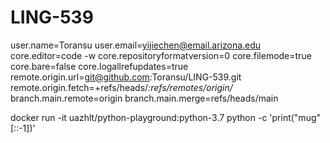 # LING-539
user.name=Toransu
user.email=yijiechen@email.arizona.edu
core.editor=code -w
core.repositoryformatversion=0
core.filemode=true
core.bare=false
core.logallrefupdates=true
remote.origin.url=git@github.com:Toransu/LING-539.git
remote.origin.fetch=+refs/heads/*:refs/remotes/origin/*
branch.main.remote=origin
branch.main.merge=refs/heads/main

docker run -it uazhlt/python-playground:python-3.7 python -c 'print("mug"[::-1])'
